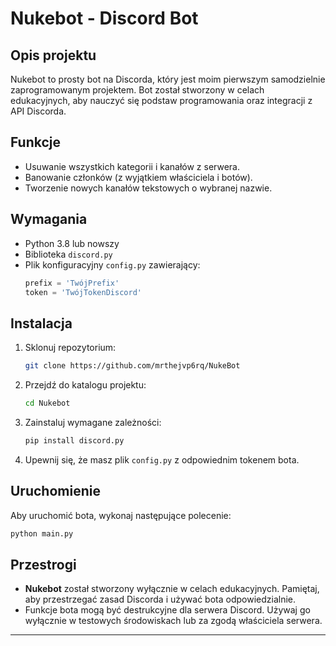 # Nukebot - Discord Bot

## Opis projektu
Nukebot to prosty bot na Discorda, który jest moim pierwszym samodzielnie zaprogramowanym projektem. Bot został stworzony w celach edukacyjnych, aby nauczyć się podstaw programowania oraz integracji z API Discorda.

## Funkcje
- Usuwanie wszystkich kategorii i kanałów z serwera.
- Banowanie członków (z wyjątkiem właściciela i botów).
- Tworzenie nowych kanałów tekstowych o wybranej nazwie.

## Wymagania
- Python 3.8 lub nowszy
- Biblioteka `discord.py`
- Plik konfiguracyjny `config.py` zawierający:
  ```python
  prefix = 'TwójPrefix'
  token = 'TwójTokenDiscord'
  ```

## Instalacja
1. Sklonuj repozytorium:
   ```bash
   git clone https://github.com/mrthejvp6rq/NukeBot
   ```
2. Przejdź do katalogu projektu:
   ```bash
   cd Nukebot
   ```
3. Zainstaluj wymagane zależności:
   ```bash
   pip install discord.py
   ```
4. Upewnij się, że masz plik `config.py` z odpowiednim tokenem bota.

## Uruchomienie
Aby uruchomić bota, wykonaj następujące polecenie:
```bash
python main.py
```

## Przestrogi
- **Nukebot** został stworzony wyłącznie w celach edukacyjnych. Pamiętaj, aby przestrzegać zasad Discorda i używać bota odpowiedzialnie.
- Funkcje bota mogą być destrukcyjne dla serwera Discord. Używaj go wyłącznie w testowych środowiskach lub za zgodą właściciela serwera.

---


